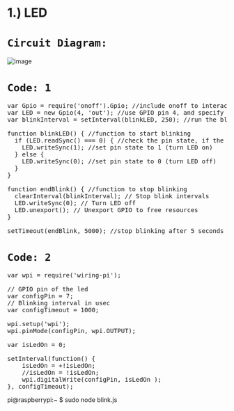 
<div class='jumbotron alert-success'><h1>1.) LED</h1></div>

# `Circuit Diagram:`

![image](https://user-images.githubusercontent.com/63813881/176368749-253b92bf-1ede-4015-8c7a-877daf6850ad.png)

# `Code: 1`
<pre>
var Gpio = require('onoff').Gpio; //include onoff to interact with the GPIO
var LED = new Gpio(4, 'out'); //use GPIO pin 4, and specify that it is output
var blinkInterval = setInterval(blinkLED, 250); //run the blinkLED function every 250ms

function blinkLED() { //function to start blinking
  if (LED.readSync() === 0) { //check the pin state, if the state is 0 (or off)
    LED.writeSync(1); //set pin state to 1 (turn LED on)
  } else {
    LED.writeSync(0); //set pin state to 0 (turn LED off)
  }
}

function endBlink() { //function to stop blinking
  clearInterval(blinkInterval); // Stop blink intervals
  LED.writeSync(0); // Turn LED off
  LED.unexport(); // Unexport GPIO to free resources
}

setTimeout(endBlink, 5000); //stop blinking after 5 seconds
</pre>

# `Code: 2`
<pre>
var wpi = require('wiring-pi');

// GPIO pin of the led
var configPin = 7;
// Blinking interval in usec
var configTimeout = 1000;

wpi.setup('wpi');
wpi.pinMode(configPin, wpi.OUTPUT);

var isLedOn = 0;

setInterval(function() {
	isLedOn = +!isLedOn;
	//isLedOn = !isLedOn;
	wpi.digitalWrite(configPin, isLedOn );
}, configTimeout);
</pre>

<div class='alert-success'><p>pi@raspberrypi:~ $ sudo node blink.js</p></div>
